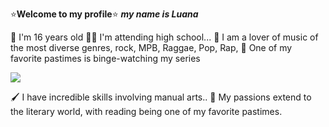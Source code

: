 ⭐**Welcome to my profile**⭐
**_my name is Luana_**

🎱 I'm 16 years old
👩‍🎓 I'm attending high school...
🎵 I am a lover of music of the most diverse genres, rock, MPB, Raggae, Pop, Rap,
🎥 One of my favorite pastimes is binge-watching my series

![](https://media1.tenor.com/m/rDWvLZHYJv0AAAAC/thumbs-up-go.gif)

🖌️ I have incredible skills involving manual arts..
📖 My passions extend to the literary world, with reading being one of my favorite pastimes.
